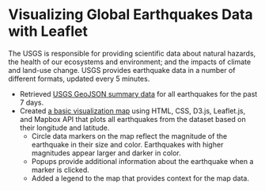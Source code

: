 # Visualizing Global Earthquakes Data with Leaflet

The USGS is responsible for providing scientific data about natural hazards, the health of our ecosystems and environment; and the impacts of climate and land-use change. USGS provides earthquake data in a number of different formats, updated every 5 minutes.

* Retrieved [USGS GeoJSON summary data](https://earthquake.usgs.gov/earthquakes/feed/v1.0/summary/all_week.geojson) for all earthquakes for the past 7 days.
* Created [a basic visualization map](https://github.com/anulkar/leaflet-challenge/blob/master/index.html) using HTML, CSS, D3.js, Leaflet.js, and Mapbox API that plots all earthquakes from the dataset based on their longitude and latitude.
  * Circle data markers on the map reflect the magnitude of the earthquake in their size and color. Earthquakes with higher magnitudes appear larger and darker in color.
  * Popups provide additional information about the earthquake when a marker is clicked.
  * Added a legend to the map that provides context for the map data.
